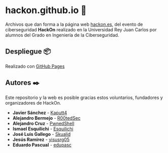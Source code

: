 # hackon.github.io 🚀
Archivos que dan forma a la página web [hackon.es](https://hackon.es/), del evento de ciberseguridad **HackOn** realizado en la Universidad Rey Juan Carlos por alumnos del Grado en Ingeniería de la Ciberseguridad.

## Despliegue 📦

Realizado con [GitHub Pages](https://pages.github.com/)

## Autores ✒️

Este repositorio y la web es posible gracias estos voluntarios, fundadores y organizadores de HackOn.

* **Javier Sánchez** - [Kaputt4](https://github.com/Kaputt4)
* **Alejandro Bermejo** - [R00tedSec](https://github.com/R00tedSec)
* **Alejandro Cruz** - [PwnedShell](https://github.com/PwnedShell)
* **Ismael Esquilichi** - [Esquilichi](https://github.com/esquilichi)
* **José Luis Gallego** - [Skualid](https://github.com/Skualid)
* **Jesús Ramírez** - [yisusrg05](https://github.com/yisusrg05)
* **Eduardo Pascual** - [edupasc](https://github.com/edupasc)